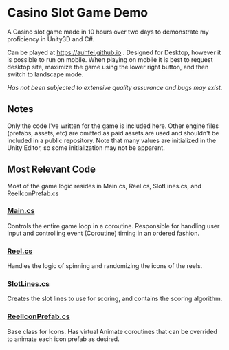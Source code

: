 # Casino Slot Game Demo
A Casino slot game made in 10 hours over two days to demonstrate my proficiency in Unity3D and C#.

Can be played at https://auhfel.github.io . Designed for Desktop, however it is possible to run on mobile. When playing on mobile it is best to request desktop site, maximize the game using the lower right button, and then switch to landscape mode.

_Has not been subjected to extensive quality assurance and bugs may exist._

## Notes
Only the code I've written for the game is included here. Other engine files (prefabs, assets, etc) are omitted as paid assets are used and shouldn't be included in a public repository.
Note that many values are initialized in the Unity Editor, so some initialization may not be apparent.

 ## Most Relevant Code
 Most of the game logic resides in Main.cs, Reel.cs, SlotLines.cs, and ReelIconPrefab.cs
 ### [Main.cs](Code/Main.cs)
 Controls the entire game loop in a coroutine. Responsible for handling user input and controlling event (Coroutine) timing in an ordered fashion.
 ### [Reel.cs](Code/Reel.cs)
 Handles the logic of spinning and randomizing the icons of the reels.
 ### [SlotLines.cs](Code/SlotLines.cs)
 Creates the slot lines to use for scoring, and contains the scoring algorithm.
 ### [ReelIconPrefab.cs](Code/ReelIconPrefab.cs)
 Base class for Icons. Has virtual Animate coroutines that can be overrided to animate each icon prefab as desired.

